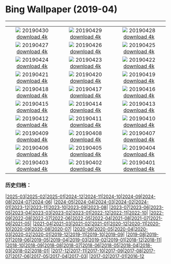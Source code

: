 # Bing Wallpaper (2019-04)
**************
| | | |
| :----: | :----: | :----: |
| ![](https://www.bing.com/th?id=OHR.may1_ZH-CN8582006115_1920x1080.jpg) 20190430 [download 4k](https://www.bing.com/th?id=OHR.may1_ZH-CN8582006115_UHD.jpg) | ![](https://www.bing.com/th?id=OHR.GlenfinnanViaduct_ZH-CN8400951216_1920x1080.jpg) 20190429 [download 4k](https://www.bing.com/th?id=OHR.GlenfinnanViaduct_ZH-CN8400951216_UHD.jpg) | ![](https://www.bing.com/th?id=OHR.BabySloth_ZH-CN8329403615_1920x1080.jpg) 20190428 [download 4k](https://www.bing.com/th?id=OHR.BabySloth_ZH-CN8329403615_UHD.jpg) |
| ![](https://www.bing.com/th?id=OHR.SpringBadlands_ZH-CN8280871661_1920x1080.jpg) 20190427 [download 4k](https://www.bing.com/th?id=OHR.SpringBadlands_ZH-CN8280871661_UHD.jpg) | ![](https://www.bing.com/th?id=OHR.BloomingAloe_ZH-CN8209855003_1920x1080.jpg) 20190426 [download 4k](https://www.bing.com/th?id=OHR.BloomingAloe_ZH-CN8209855003_UHD.jpg) | ![](https://www.bing.com/th?id=OHR.CoastalFog_ZH-CN8104406852_1920x1080.jpg) 20190425 [download 4k](https://www.bing.com/th?id=OHR.CoastalFog_ZH-CN8104406852_UHD.jpg) |
| ![](https://www.bing.com/th?id=OHR.FireIce_ZH-CN2924097132_1920x1080.jpg) 20190424 [download 4k](https://www.bing.com/th?id=OHR.FireIce_ZH-CN2924097132_UHD.jpg) | ![](https://www.bing.com/th?id=OHR.RainforestMoss_ZH-CN2878951870_1920x1080.jpg) 20190423 [download 4k](https://www.bing.com/th?id=OHR.RainforestMoss_ZH-CN2878951870_UHD.jpg) | ![](https://www.bing.com/th?id=OHR.CasaBatllo_ZH-CN2826447794_1920x1080.jpg) 20190422 [download 4k](https://www.bing.com/th?id=OHR.CasaBatllo_ZH-CN2826447794_UHD.jpg) |
| ![](https://www.bing.com/th?id=OHR.LaysanAlbatross_ZH-CN2784683590_1920x1080.jpg) 20190421 [download 4k](https://www.bing.com/th?id=OHR.LaysanAlbatross_ZH-CN2784683590_UHD.jpg) | ![](https://www.bing.com/th?id=OHR.HidingEggs_ZH-CN2732414254_1920x1080.jpg) 20190420 [download 4k](https://www.bing.com/th?id=OHR.HidingEggs_ZH-CN2732414254_UHD.jpg) | ![](https://www.bing.com/th?id=OHR.CoveSpires_ZH-CN2680932006_1920x1080.jpg) 20190419 [download 4k](https://www.bing.com/th?id=OHR.CoveSpires_ZH-CN2680932006_UHD.jpg) |
| ![](https://www.bing.com/th?id=OHR.Paepalanthus_ZH-CN2626725103_1920x1080.jpg) 20190418 [download 4k](https://www.bing.com/th?id=OHR.Paepalanthus_ZH-CN2626725103_UHD.jpg) | ![](https://www.bing.com/th?id=OHR.ChipmunkCheeks_ZH-CN2370754946_1920x1080.jpg) 20190417 [download 4k](https://www.bing.com/th?id=OHR.ChipmunkCheeks_ZH-CN2370754946_UHD.jpg) | ![](https://www.bing.com/th?id=OHR.HopeValley_ZH-CN2208363231_1920x1080.jpg) 20190416 [download 4k](https://www.bing.com/th?id=OHR.HopeValley_ZH-CN2208363231_UHD.jpg) |
| ![](https://www.bing.com/th?id=OHR.BesenheideBDJ_ZH-CN2139380821_1920x1080.jpg) 20190415 [download 4k](https://www.bing.com/th?id=OHR.BesenheideBDJ_ZH-CN2139380821_UHD.jpg) | ![](https://www.bing.com/th?id=OHR.AlpineEucalyptBark_ZH-CN2046783535_1920x1080.jpg) 20190414 [download 4k](https://www.bing.com/th?id=OHR.AlpineEucalyptBark_ZH-CN2046783535_UHD.jpg) | ![](https://www.bing.com/th?id=OHR.GOTPath_ZH-CN1955635212_1920x1080.jpg) 20190413 [download 4k](https://www.bing.com/th?id=OHR.GOTPath_ZH-CN1955635212_UHD.jpg) |
| ![](https://www.bing.com/th?id=OHR.YukonEmerald_ZH-CN1893750172_1920x1080.jpg) 20190412 [download 4k](https://www.bing.com/th?id=OHR.YukonEmerald_ZH-CN1893750172_UHD.jpg) | ![](https://www.bing.com/th?id=OHR.BigWindDay_ZH-CN1837859776_1920x1080.jpg) 20190411 [download 4k](https://www.bing.com/th?id=OHR.BigWindDay_ZH-CN1837859776_UHD.jpg) | ![](https://www.bing.com/th?id=OHR.Bollenstreek_ZH-CN5400317097_1920x1080.jpg) 20190410 [download 4k](https://www.bing.com/th?id=OHR.Bollenstreek_ZH-CN5400317097_UHD.jpg) |
| ![](https://www.bing.com/th?id=OHR.SibWrestling_ZH-CN4106007210_1920x1080.jpg) 20190409 [download 4k](https://www.bing.com/th?id=OHR.SibWrestling_ZH-CN4106007210_UHD.jpg) | ![](https://www.bing.com/th?id=OHR.BlueTide_ZH-CN4055424992_1920x1080.jpg) 20190408 [download 4k](https://www.bing.com/th?id=OHR.BlueTide_ZH-CN4055424992_UHD.jpg) | ![](https://www.bing.com/th?id=OHR.WallaceMonument_ZH-CN4008495741_1920x1080.jpg) 20190407 [download 4k](https://www.bing.com/th?id=OHR.WallaceMonument_ZH-CN4008495741_UHD.jpg) |
| ![](https://www.bing.com/th?id=OHR.GTNPBeaver_ZH-CN3940626643_1920x1080.jpg) 20190406 [download 4k](https://www.bing.com/th?id=OHR.GTNPBeaver_ZH-CN3940626643_UHD.jpg) | ![](https://www.bing.com/th?id=OHR.ChilehausHH_ZH-CN3895221092_1920x1080.jpg) 20190405 [download 4k](https://www.bing.com/th?id=OHR.ChilehausHH_ZH-CN3895221092_UHD.jpg) | ![](https://www.bing.com/th?id=OHR.QingmingBridge_ZH-CN3844222543_1920x1080.jpg) 20190404 [download 4k](https://www.bing.com/th?id=OHR.QingmingBridge_ZH-CN3844222543_UHD.jpg) |
| ![](https://www.bing.com/th?id=OHR.NelderPlot_ZH-CN3786459560_1920x1080.jpg) 20190403 [download 4k](https://www.bing.com/th?id=OHR.NelderPlot_ZH-CN3786459560_UHD.jpg) | ![](https://www.bing.com/th?id=OHR.BistiBadlands_ZH-CN5428677883_1920x1080.jpg) 20190402 [download 4k](https://www.bing.com/th?id=OHR.BistiBadlands_ZH-CN5428677883_UHD.jpg) | ![](https://www.bing.com/th?id=OHR.HCABooks_ZH-CN3645291678_1920x1080.jpg) 20190401 [download 4k](https://www.bing.com/th?id=OHR.HCABooks_ZH-CN3645291678_UHD.jpg) |

### 历史归档：

|[2025-03](/2025-03/2025-03.md)|[2025-02](/2025-02/2025-02.md)|[2025-01](/2025-01/2025-01.md)|[2024-12](/2024-12/2024-12.md)|[2024-11](/2024-11/2024-11.md)|[2024-10](/2024-10/2024-10.md)|[2024-09](/2024-09/2024-09.md)|[2024-08](/2024-08/2024-08.md)|[2024-07](/2024-07/2024-07.md)|[2024-06](/2024-06/2024-06.md)|
|[2024-05](/2024-05/2024-05.md)|[2024-04](/2024-04/2024-04.md)|[2024-03](/2024-03/2024-03.md)|[2024-02](/2024-02/2024-02.md)|[2024-01](/2024-01/2024-01.md)|[2023-12](/2023-12/2023-12.md)|[2023-11](/2023-11/2023-11.md)|[2023-10](/2023-10/2023-10.md)|[2023-09](/2023-09/2023-09.md)|[2023-08](/2023-08/2023-08.md)|
|[2023-07](/2023-07/2023-07.md)|[2023-06](/2023-06/2023-06.md)|[2023-05](/2023-05/2023-05.md)|[2023-04](/2023-04/2023-04.md)|[2023-03](/2023-03/2023-03.md)|[2023-02](/2023-02/2023-02.md)|[2023-01](/2023-01/2023-01.md)|[2022-12](/2022-12/2022-12.md)|[2022-11](/2022-11/2022-11.md)|[2022-10](/2022-10/2022-10.md)|
|[2022-09](/2022-09/2022-09.md)|[2022-08](/2022-08/2022-08.md)|[2022-07](/2022-07/2022-07.md)|[2022-06](/2022-06/2022-06.md)|[2022-05](/2022-05/2022-05.md)|[2022-04](/2022-04/2022-04.md)|[2021-08](/2021-08/2021-08.md)|[2021-07](/2021-07/2021-07.md)|[2021-06](/2021-06/2021-06.md)|[2021-05](/2021-05/2021-05.md)|
|[2021-04](/2021-04/2021-04.md)|[2021-03](/2021-03/2021-03.md)|[2021-02](/2021-02/2021-02.md)|[2021-01](/2021-01/2021-01.md)|[2020-12](/2020-12/2020-12.md)|[2020-11](/2020-11/2020-11.md)|[2020-10](/2020-10/2020-10.md)|[2020-09](/2020-09/2020-09.md)|[2020-08](/2020-08/2020-08.md)|[2020-07](/2020-07/2020-07.md)|
|[2020-06](/2020-06/2020-06.md)|[2020-05](/2020-05/2020-05.md)|[2020-04](/2020-04/2020-04.md)|[2020-03](/2020-03/2020-03.md)|[2020-02](/2020-02/2020-02.md)|[2020-01](/2020-01/2020-01.md)|[2019-12](/2019-12/2019-12.md)|[2019-11](/2019-11/2019-11.md)|[2019-10](/2019-10/2019-10.md)|[2019-09](/2019-09/2019-09.md)|
|[2019-08](/2019-08/2019-08.md)|[2019-07](/2019-07/2019-07.md)|[2019-06](/2019-06/2019-06.md)|[2019-05](/2019-05/2019-05.md)|[2019-04](/2019-04/2019-04.md)|[2019-03](/2019-03/2019-03.md)|[2019-02](/2019-02/2019-02.md)|[2019-01](/2019-01/2019-01.md)|[2018-12](/2018-12/2018-12.md)|[2018-11](/2018-11/2018-11.md)|
|[2018-10](/2018-10/2018-10.md)|[2018-09](/2018-09/2018-09.md)|[2018-08](/2018-08/2018-08.md)|[2018-07](/2018-07/2018-07.md)|[2018-06](/2018-06/2018-06.md)|[2018-05](/2018-05/2018-05.md)|[2018-04](/2018-04/2018-04.md)|[2018-03](/2018-03/2018-03.md)|[2018-02](/2018-02/2018-02.md)|[2018-01](/2018-01/2018-01.md)|
|[2017-12](/2017-12/2017-12.md)|[2017-11](/2017-11/2017-11.md)|[2017-10](/2017-10/2017-10.md)|[2017-09](/2017-09/2017-09.md)|[2017-08](/2017-08/2017-08.md)|[2017-07](/2017-07/2017-07.md)|[2017-06](/2017-06/2017-06.md)|[2017-05](/2017-05/2017-05.md)|[2017-04](/2017-04/2017-04.md)|[2017-03](/2017-03/2017-03.md)|
|[2017-02](/2017-02/2017-02.md)|[2017-01](/2017-01/2017-01.md)|[2016-12](/2016-12/2016-12.md)
